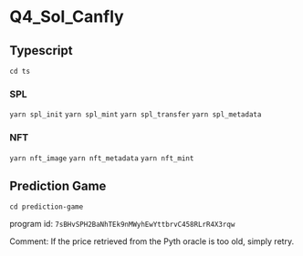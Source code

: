 # Q4_Sol_Canfly

## Typescript
```cd ts```

### SPL
```yarn spl_init```
```yarn spl_mint```
```yarn spl_transfer```
```yarn spl_metadata```

### NFT
```yarn nft_image```
```yarn nft_metadata```
```yarn nft_mint```

## Prediction Game
```cd prediction-game```

program id: ```7sBHvSPH2BaNhTEk9nMWyhEwYttbrvC458RLrR4X3rqw```

Comment: If the price retrieved from the Pyth oracle is too old, simply retry.